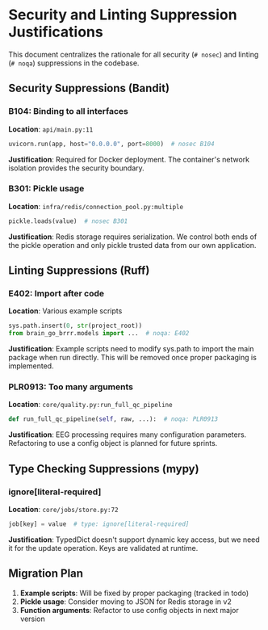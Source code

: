 # Security and Linting Suppression Justifications

This document centralizes the rationale for all security (`# nosec`) and linting (`# noqa`) suppressions in the codebase.

## Security Suppressions (Bandit)

### B104: Binding to all interfaces
**Location**: `api/main.py:11`
```python
uvicorn.run(app, host="0.0.0.0", port=8000)  # nosec B104
```
**Justification**: Required for Docker deployment. The container's network isolation provides the security boundary.

### B301: Pickle usage
**Location**: `infra/redis/connection_pool.py:multiple`
```python
pickle.loads(value)  # nosec B301
```
**Justification**: Redis storage requires serialization. We control both ends of the pickle operation and only pickle trusted data from our own application.

## Linting Suppressions (Ruff)

### E402: Import after code
**Location**: Various example scripts
```python
sys.path.insert(0, str(project_root))
from brain_go_brrr.models import ...  # noqa: E402
```
**Justification**: Example scripts need to modify sys.path to import the main package when run directly. This will be removed once proper packaging is implemented.

### PLR0913: Too many arguments
**Location**: `core/quality.py:run_full_qc_pipeline`
```python
def run_full_qc_pipeline(self, raw, ...):  # noqa: PLR0913
```
**Justification**: EEG processing requires many configuration parameters. Refactoring to use a config object is planned for future sprints.

## Type Checking Suppressions (mypy)

### ignore[literal-required]
**Location**: `core/jobs/store.py:72`
```python
job[key] = value  # type: ignore[literal-required]
```
**Justification**: TypedDict doesn't support dynamic key access, but we need it for the update operation. Keys are validated at runtime.

## Migration Plan

1. **Example scripts**: Will be fixed by proper packaging (tracked in todo)
2. **Pickle usage**: Consider moving to JSON for Redis storage in v2
3. **Function arguments**: Refactor to use config objects in next major version

